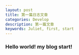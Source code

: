 ```yaml
---
layout: post
title: 第一篇日志文章
categories: Develop
description: 第一篇文章
keywords: Juliet, first, start
---
```


### Hello world! my blog start!
